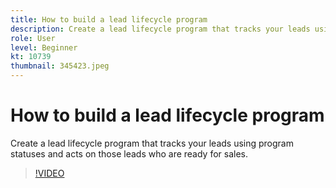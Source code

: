 ```yaml
---
title: How to build a lead lifecycle program
description: Create a lead lifecycle program that tracks your leads using program statuses and acts on those leads who are ready for sales.
role: User
level: Beginner
kt: 10739
thumbnail: 345423.jpeg
---
```


# How to build a lead lifecycle program

Create a lead lifecycle program that tracks your leads using program statuses and acts on those leads who are ready for sales.

>[!VIDEO](https://video.tv.adobe.com/v/345423/?quality=12&learn=on)
